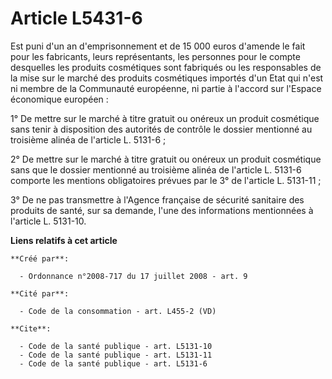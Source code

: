 # Article L5431-6

Est puni d'un an d'emprisonnement et de 15 000 euros d'amende le fait pour les fabricants, leurs représentants, les personnes
pour le compte desquelles les produits cosmétiques sont fabriqués ou les responsables de la mise sur le marché des produits
cosmétiques importés d'un Etat qui n'est ni membre de la Communauté européenne, ni partie à l'accord sur l'Espace économique
européen : 

1° De mettre sur le marché à titre gratuit ou onéreux un produit cosmétique sans tenir à disposition des autorités de
contrôle le dossier mentionné au troisième alinéa de l'article L. 5131-6 ; 

2° De mettre sur le marché à titre gratuit ou onéreux un produit cosmétique sans que le dossier mentionné au troisième alinéa
de l'article L. 5131-6 comporte les mentions obligatoires prévues par le 3° de l'article L. 5131-11 ; 

3° De ne pas transmettre à l'Agence française de sécurité sanitaire des produits de santé, sur sa demande, l'une des
informations mentionnées à l'article L. 5131-10.

**Liens relatifs à cet article**

	**Créé par**:

	  - Ordonnance n°2008-717 du 17 juillet 2008 - art. 9

	**Cité par**:

	  - Code de la consommation - art. L455-2 (VD)

	**Cite**:

	  - Code de la santé publique - art. L5131-10
	  - Code de la santé publique - art. L5131-11
	  - Code de la santé publique - art. L5131-6
